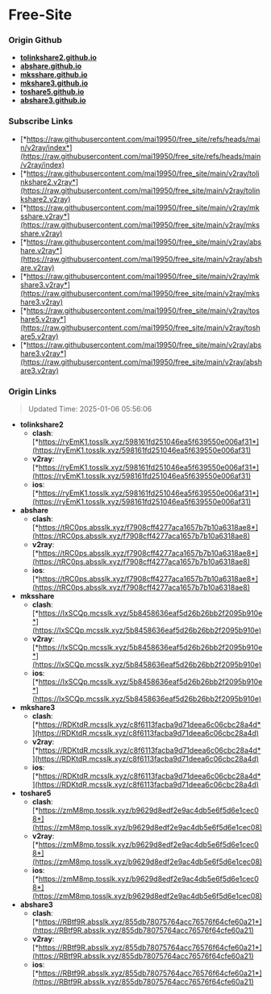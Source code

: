 # Free-Site

### Origin Github

- [**tolinkshare2.github.io**](https://github.com/tolinkshare2/tolinkshare2.github.io)
- [**abshare.github.io**](https://github.com/abshare/abshare.github.io)
- [**mksshare.github.io**](https://github.com/mksshare/mksshare.github.io)
- [**mkshare3.github.io**](https://github.com/mkshare3/mkshare3.github.io)
- [**toshare5.github.io**](https://github.com/toshare5/toshare5.github.io)
- [**abshare3.github.io**](https://github.com/abshare3/abshare3.github.io)

### Subscribe Links

- [*https://raw.githubusercontent.com/mai19950/free_site/refs/heads/main/v2ray/index*](https://raw.githubusercontent.com/mai19950/free_site/refs/heads/main/v2ray/index)
- [*https://raw.githubusercontent.com/mai19950/free_site/main/v2ray/tolinkshare2.v2ray*](https://raw.githubusercontent.com/mai19950/free_site/main/v2ray/tolinkshare2.v2ray)
- [*https://raw.githubusercontent.com/mai19950/free_site/main/v2ray/mksshare.v2ray*](https://raw.githubusercontent.com/mai19950/free_site/main/v2ray/mksshare.v2ray)
- [*https://raw.githubusercontent.com/mai19950/free_site/main/v2ray/abshare.v2ray*](https://raw.githubusercontent.com/mai19950/free_site/main/v2ray/abshare.v2ray)
- [*https://raw.githubusercontent.com/mai19950/free_site/main/v2ray/mkshare3.v2ray*](https://raw.githubusercontent.com/mai19950/free_site/main/v2ray/mkshare3.v2ray)
- [*https://raw.githubusercontent.com/mai19950/free_site/main/v2ray/toshare5.v2ray*](https://raw.githubusercontent.com/mai19950/free_site/main/v2ray/toshare5.v2ray)
- [*https://raw.githubusercontent.com/mai19950/free_site/main/v2ray/abshare3.v2ray*](https://raw.githubusercontent.com/mai19950/free_site/main/v2ray/abshare3.v2ray)

### Origin Links

> Updated Time: 2025-01-06 05:56:06

- **tolinkshare2**
  - **clash**: [*https://ryEmK1.tosslk.xyz/598161fd251046ea5f639550e006af31*](https://ryEmK1.tosslk.xyz/598161fd251046ea5f639550e006af31)
  - **v2ray**: [*https://ryEmK1.tosslk.xyz/598161fd251046ea5f639550e006af31*](https://ryEmK1.tosslk.xyz/598161fd251046ea5f639550e006af31)
  - **ios**: [*https://ryEmK1.tosslk.xyz/598161fd251046ea5f639550e006af31*](https://ryEmK1.tosslk.xyz/598161fd251046ea5f639550e006af31)
- **abshare**
  - **clash**: [*https://tRC0ps.absslk.xyz/f7908cff4277aca1657b7b10a6318ae8*](https://tRC0ps.absslk.xyz/f7908cff4277aca1657b7b10a6318ae8)
  - **v2ray**: [*https://tRC0ps.absslk.xyz/f7908cff4277aca1657b7b10a6318ae8*](https://tRC0ps.absslk.xyz/f7908cff4277aca1657b7b10a6318ae8)
  - **ios**: [*https://tRC0ps.absslk.xyz/f7908cff4277aca1657b7b10a6318ae8*](https://tRC0ps.absslk.xyz/f7908cff4277aca1657b7b10a6318ae8)
- **mksshare**
  - **clash**: [*https://IxSCQp.mcsslk.xyz/5b8458636eaf5d26b26bb2f2095b910e*](https://IxSCQp.mcsslk.xyz/5b8458636eaf5d26b26bb2f2095b910e)
  - **v2ray**: [*https://IxSCQp.mcsslk.xyz/5b8458636eaf5d26b26bb2f2095b910e*](https://IxSCQp.mcsslk.xyz/5b8458636eaf5d26b26bb2f2095b910e)
  - **ios**: [*https://IxSCQp.mcsslk.xyz/5b8458636eaf5d26b26bb2f2095b910e*](https://IxSCQp.mcsslk.xyz/5b8458636eaf5d26b26bb2f2095b910e)
- **mkshare3**
  - **clash**: [*https://RDKtdR.mcsslk.xyz/c8f6113facba9d71deea6c06cbc28a4d*](https://RDKtdR.mcsslk.xyz/c8f6113facba9d71deea6c06cbc28a4d)
  - **v2ray**: [*https://RDKtdR.mcsslk.xyz/c8f6113facba9d71deea6c06cbc28a4d*](https://RDKtdR.mcsslk.xyz/c8f6113facba9d71deea6c06cbc28a4d)
  - **ios**: [*https://RDKtdR.mcsslk.xyz/c8f6113facba9d71deea6c06cbc28a4d*](https://RDKtdR.mcsslk.xyz/c8f6113facba9d71deea6c06cbc28a4d)
- **toshare5**
  - **clash**: [*https://zmM8mp.tosslk.xyz/b9629d8edf2e9ac4db5e6f5d6e1cec08*](https://zmM8mp.tosslk.xyz/b9629d8edf2e9ac4db5e6f5d6e1cec08)
  - **v2ray**: [*https://zmM8mp.tosslk.xyz/b9629d8edf2e9ac4db5e6f5d6e1cec08*](https://zmM8mp.tosslk.xyz/b9629d8edf2e9ac4db5e6f5d6e1cec08)
  - **ios**: [*https://zmM8mp.tosslk.xyz/b9629d8edf2e9ac4db5e6f5d6e1cec08*](https://zmM8mp.tosslk.xyz/b9629d8edf2e9ac4db5e6f5d6e1cec08)
- **abshare3**
  - **clash**: [*https://RBtf9R.absslk.xyz/855db78075764acc76576f64cfe60a21*](https://RBtf9R.absslk.xyz/855db78075764acc76576f64cfe60a21)
  - **v2ray**: [*https://RBtf9R.absslk.xyz/855db78075764acc76576f64cfe60a21*](https://RBtf9R.absslk.xyz/855db78075764acc76576f64cfe60a21)
  - **ios**: [*https://RBtf9R.absslk.xyz/855db78075764acc76576f64cfe60a21*](https://RBtf9R.absslk.xyz/855db78075764acc76576f64cfe60a21)
